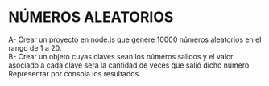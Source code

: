 # NÚMEROS ALEATORIOS

A- Crear un proyecto en node.js que genere 10000 números aleatorios en el rango de 1 a 20.  
B- Crear un objeto cuyas claves sean los números salidos y el valor asociado a cada clave será la cantidad de veces que salió dicho número.  
Representar por consola los resultados.
